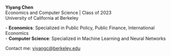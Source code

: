**Yiyang Chen**  
Economics and Computer Science | Class of 2023  
University of California at Berkeley  


\- **Economics**: Specialized in Public Policy, Public Finance, International Economics   
\- **Computer Science**: Specialized in Machine Learning and Neural Networks
  
Contact me: yiyangc@berkeley.edu

<!---
oooyiyangc/oooyiyangc is a ✨ special ✨ repository because its `README.md` (this file) appears on your GitHub profile.
You can click the Preview link to take a look at your changes.
--->
